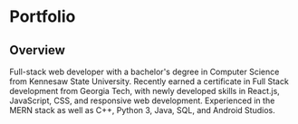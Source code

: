 # Portfolio
## Overview
Full-stack web developer with a bachelor's degree in Computer Science from Kennesaw State University. Recently earned a certificate in Full Stack development from Georgia Tech, with newly developed skills in React.js, JavaScript, CSS, and responsive web development. Experienced in the MERN stack as well as C++, Python 3, Java, SQL, and Android Studios. 
